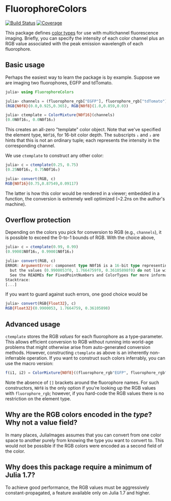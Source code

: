 # FluorophoreColors

[![Build Status](https://github.com/JuliaImages/FluorophoreColors.jl/actions/workflows/CI.yml/badge.svg?branch=main)](https://github.com/JuliaImages/FluorophoreColors.jl/actions/workflows/CI.yml?query=branch%3Amain)
[![Coverage](https://codecov.io/gh/JuliaImages/FluorophoreColors.jl/branch/main/graph/badge.svg)](https://codecov.io/gh/JuliaImages/FluorophoreColors.jl)

This package defines [color types](https://github.com/JuliaGraphics/ColorTypes.jl) for use with multichannel fluorescence imaging. Briefly, you can specify the intensity of each color channel plus an RGB value associated with the peak emission
wavelength of each fluorophore.

## Basic usage

Perhaps the easiest way to learn the package is by example. Suppose we are imaging two fluorophores, EGFP and tdTomato.

```julia
julia> using FluorophoreColors

julia> channels = (fluorophore_rgb["EGFP"], fluorophore_rgb["tdTomato"])
(RGB{N0f8}(0.0,0.925,0.365), RGB{N0f8}(1.0,0.859,0.0))

julia> ctemplate = ColorMixture{N0f16}(channels)
(0.0N0f16₁, 0.0N0f16₂)
```

This creates an all-zero "template" color object. Note that we've specified the element type, `N0f16`, for 16-bit color depth.
The subscripts `₁` and `₂` are hints that this is not an ordinary tuple; each represents the intensity in the corresponding channel.

We use `ctemplate` to construct any other color:

```julia
julia> c = ctemplate(0.25, 0.75)
(0.25N0f16₁, 0.75N0f16₂)

julia> convert(RGB, c)
RGB{N0f16}(0.75,0.87549,0.09117)
```

The latter is how this color would be rendered in a viewer; embedded in a function, the conversion is extremely well optimized (~2.2ns on the author's machine).

## Overflow protection

Depending on the colors you pick for conversion to RGB (e.g., `channels`), it is possible to exceed the 0-to-1 bounds of RGB.
With the choice above,

```julia
julia> c = ctemplate(0.99, 0.99)
(0.99001N0f16₁, 0.99001N0f16₂)

julia> convert(RGB, c)
ERROR: ArgumentError: component type N0f16 is a 16-bit type representing 65536 values from 0.0 to 1.0,
  but the values (0.9900053f0, 1.7664759f0, 0.36105898f0) do not lie within this range.
  See the READMEs for FixedPointNumbers and ColorTypes for more information.
Stacktrace:
[...]
```

If you want to guard against such errors, one good choice would be

```julia
julia> convert(RGB{Float32}, c)
RGB{Float32}(0.9900053, 1.7664759, 0.36105898)
```

## Advanced usage

`ctemplate` stores the RGB *values* for each fluorophore as a type-parameter. This allows efficient conversion to RGB
without running into world-age problems that might otherwise arise from auto-generated conversion methods.
However, constructing `ctemplate` as above is an inherently non-inferrable operation. If you want to construct such colors
inferrably, you can use the macro version:

```julia
f(i1, i2) = ColorMixture{N0f8}((fluorophore_rgb"EGFP", fluorophore_rgb"tdTomato"), (i1, i2))
```

Note the absence of `[]` brackets around the fluorophore names. For such constructors, `N0f8` is the only option if you're
looking up the RGB values with `fluorophore_rgb`; however, if you hard-code the RGB values there is no restriction
on the element type.

## Why are the RGB colors encoded in the *type*? Why not a value field?

In many places, JuliaImages assumes that you can convert from one color space to another purely from knowing the type you want to convert to. This would not be possible if the RGB colors were encoded as a second field of the color.

## Why does this package require a minimum of Julia 1.7?

To achieve good performance, the RGB values must be aggressively constant-propagated, a feature available only on Julia 1.7 and higher.
